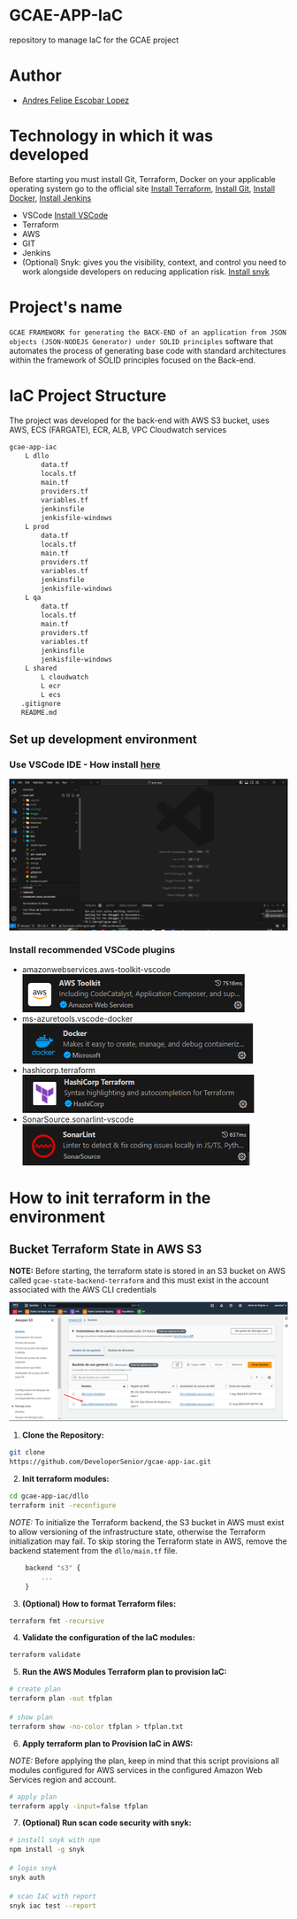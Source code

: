 # GCAE-APP-IaC
repository to manage IaC for the GCAE project

# Author
- [Andres Felipe Escobar Lopez](https://github.com/DeveloperSenior)

# Technology in which it was developed
Before starting you must install Git, Terraform, Docker on your applicable operating system go to the official site [Install Terraform](https://developer.hashicorp.com/terraform/install?product_intent=terraform),
[Install Git](https://git-scm.com/downloads),
[Install Docker](https://docs.docker.com/engine/install/),
[Install Jenkins](https://www.jenkins.io/doc/book/installing/)

- VSCode [Install VSCode](https://code.visualstudio.com/download)
- Terraform
- AWS
- GIT
- Jenkins
- (Optional) Snyk: gives you the visibility, context, and control you need to work alongside developers on reducing application risk. [Install snyk](https://snyk.io/)

# Project's name
`GCAE FRAMEWORK for generating the BACK-END of an application from JSON objects (JSON-NODEJS Generator) under SOLID principles` software that automates the process of generating base code with standard architectures within the framework of SOLID principles focused on the Back-end.

# IaC Project Structure
The project was developed for the back-end with AWS S3 bucket, uses AWS, ECS (FARGATE), ECR, ALB, VPC Cloudwatch services

```
gcae-app-iac
    L dllo
        data.tf
        locals.tf
        main.tf
        providers.tf
        variables.tf
        jenkinsfile
        jenkisfile-windows
    L prod
        data.tf
        locals.tf
        main.tf
        providers.tf
        variables.tf
        jenkinsfile
        jenkisfile-windows
    L qa
        data.tf
        locals.tf
        main.tf
        providers.tf
        variables.tf
        jenkinsfile
        jenkisfile-windows
    L shared
        L cloudwatch
        L ecr
        L ecs
   .gitignore
   README.md
```

## Set up development environment

### Use VSCode IDE - How install [here](#technology-in-which-it-was-developed)

![VSCode gcae](/images/vscode.png)

### Install recommended VSCode plugins

* amazonwebservices.aws-toolkit-vscode
![AWS Plugin](/images/aws-plugin.png)
* ms-azuretools.vscode-docker 
![Docker Plugin](/images/docker-plugin.png)
* hashicorp.terraform 
![Terrafor Plugin](/images/terraform-plugin.png)
* SonarSource.sonarlint-vscode
![SonarLint Plugin](/images/sonarlint-plugin.png)


# How to init terraform in the environment

## Bucket Terraform State in AWS S3
**NOTE:** Before starting, the terraform state is stored in an S3 bucket on AWS called `gcae-state-backend-terraform` and this must exist in the account associated with the AWS CLI credentials

![GACE IaC Bucket AWS](/images/gcae-iac-bucket.png)

1. **Clone the Repository:**
```bash
git clone
https://github.com/DeveloperSenior/gcae-app-iac.git
```
2. **Init terraform modules:**
```bash
cd gcae-app-iac/dllo
terraform init -reconfigure
```
*NOTE:* To initialize the Terraform backend, the S3 bucket in AWS must exist to allow versioning of the infrastructure state, otherwise the Terraform initialization may fail. To skip storing the Terraform state in AWS, remove the backend statement from the `dllo/main.tf` file.
```javascript
    backend "s3" {
        ...
    }
```

3. **(Optional) How to format Terraform files:**
```bash
terraform fmt -recursive
```

4. **Validate the configuration of the IaC modules:**
```bash
terraform validate
```

5. **Run the AWS Modules Terraform plan to provision IaC:**
```bash
# create plan 
terraform plan -out tfplan

# show plan 
terraform show -no-color tfplan > tfplan.txt
```

6. **Apply terraform plan to Provision IaC in AWS:**

*NOTE:* Before applying the plan, keep in mind that this script provisions all modules configured for AWS services in the configured Amazon Web Services region and account.

```bash
# apply plan 
terraform apply -input=false tfplan
```

7. **(Optional) Run scan code security with snyk:**

```bash
# install snyk with npm
npm install -g snyk

# login snyk
snyk auth

# scan IaC with report
snyk iac test --report

```